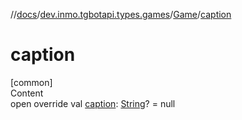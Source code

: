 //[docs](../../../index.md)/[dev.inmo.tgbotapi.types.games](../index.md)/[Game](index.md)/[caption](caption.md)



# caption  
[common]  
Content  
open override val [caption](caption.md): [String](https://kotlinlang.org/api/latest/jvm/stdlib/kotlin/-string/index.html)? = null  



